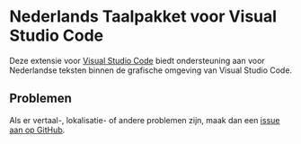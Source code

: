 # Nederlands Taalpakket voor Visual Studio Code
Deze extensie voor [Visual Studio Code](https://code.visualstudio.com/) biedt ondersteuning aan voor Nederlandse teksten binnen de grafische omgeving van Visual Studio Code.

## Problemen
Als er vertaal-, lokalisatie- of andere problemen zijn, maak dan een [issue aan op GitHub](https://github.com/babbelaar/vscode-dutch-language/issues/new/choose).
